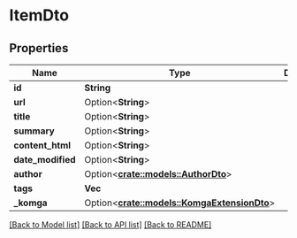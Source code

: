 # ItemDto

## Properties

Name | Type | Description | Notes
------------ | ------------- | ------------- | -------------
**id** | **String** |  | 
**url** | Option<**String**> |  | [optional]
**title** | Option<**String**> |  | [optional]
**summary** | Option<**String**> |  | [optional]
**content_html** | Option<**String**> |  | [optional]
**date_modified** | Option<**String**> |  | [optional]
**author** | Option<[**crate::models::AuthorDto**](AuthorDto.md)> |  | [optional]
**tags** | **Vec<String>** |  | 
**_komga** | Option<[**crate::models::KomgaExtensionDto**](KomgaExtensionDto.md)> |  | [optional]

[[Back to Model list]](../README.md#documentation-for-models) [[Back to API list]](../README.md#documentation-for-api-endpoints) [[Back to README]](../README.md)


